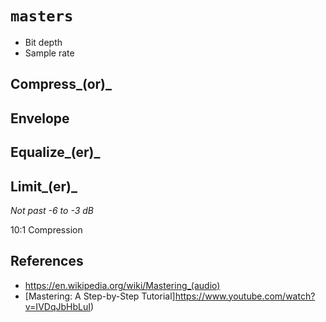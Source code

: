 # `masters`

  - Bit depth
  - Sample rate

## Compress_(or)_

## Envelope

## Equalize_(er)_

## Limit_(er)_

 _Not past -6 to -3 dB_

10:1 Compression


## References

  - https://en.wikipedia.org/wiki/Mastering_(audio)
  - [Mastering: A Step-by-Step Tutorial]https://www.youtube.com/watch?v=IVDqJbHbLuI)
